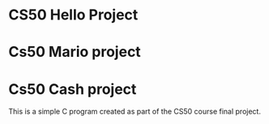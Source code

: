 # CS50 Hello Project
# Cs50 Mario project
# Cs50 Cash project

This is a simple C program created as part of the CS50 course final project.
